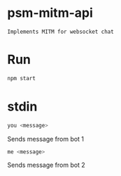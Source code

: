 # psm-mitm-api

`Implements MITM for websocket chat`

# Run

```js
npm start
```

# stdin

```bash
you <message>
```

Sends message from bot 1

```bash
me <message>
```

Sends message from bot 2
